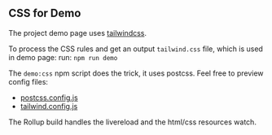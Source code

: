 ## CSS for Demo
The project demo page uses [tailwindcss](https://tailwindcss.com/docs).

To process the CSS rules and get an output `tailwind.css` file, which is used in demo page:
run: `npm run demo`

The `demo:css` npm script does the trick, it uses postcss. Feel free to preview config files:
- [postcss.config.js](postcss.config.js)
- [tailwind.config.js](tailwind.config.js)

The Rollup build handles the livereload and the html/css resources watch.
